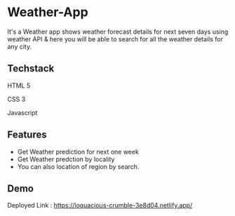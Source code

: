 # Weather-App
It's a Weather app shows weather forecast details for next seven days using weather API & here you will be able to search for all the weather details for any city.

## Techstack 
<p> HTML 5</p>
<p> CSS 3</p>
<p> Javascript</p>


## Features

- Get Weather prediction for next one week 
- Get Weather predction by locality
- You can also location of region by search.


## Demo

Deployed Link : https://loquacious-crumble-3e8d04.netlify.app/
